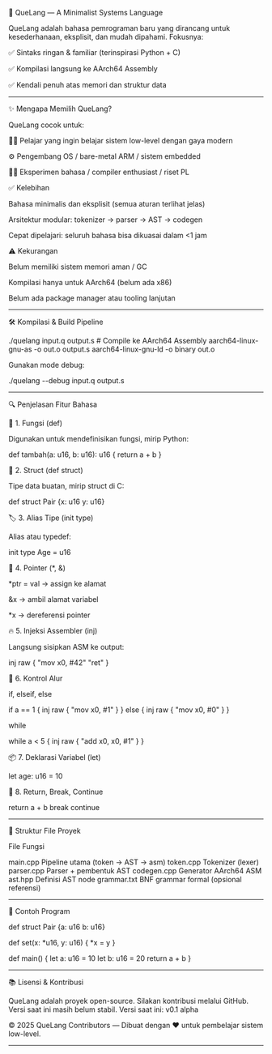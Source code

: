 🌱 QueLang — A Minimalist Systems Language

QueLang adalah bahasa pemrograman baru yang dirancang untuk kesederhanaan, eksplisit, dan mudah dipahami. Fokusnya:

✅ Sintaks ringan & familiar (terinspirasi Python + C)

✅ Kompilasi langsung ke AArch64 Assembly

✅ Kendali penuh atas memori dan struktur data



---

✨ Mengapa Memilih QueLang?

QueLang cocok untuk:

🧑‍🎓 Pelajar yang ingin belajar sistem low-level dengan gaya modern

⚙️ Pengembang OS / bare-metal ARM / sistem embedded

👩‍🔬 Eksperimen bahasa / compiler enthusiast / riset PL


✅ Kelebihan

Bahasa minimalis dan eksplisit (semua aturan terlihat jelas)

Arsitektur modular: tokenizer → parser → AST → codegen

Cepat dipelajari: seluruh bahasa bisa dikuasai dalam <1 jam


⚠️ Kekurangan

Belum memiliki sistem memori aman / GC

Kompilasi hanya untuk AArch64 (belum ada x86)

Belum ada package manager atau tooling lanjutan



---

🛠️ Kompilasi & Build Pipeline

./quelang input.q output.s         # Compile ke AArch64 Assembly
aarch64-linux-gnu-as -o out.o output.s
aarch64-linux-gnu-ld -o binary out.o

Gunakan mode debug:

./quelang --debug input.q output.s


---

🔍 Penjelasan Fitur Bahasa

🧩 1. Fungsi (def)

Digunakan untuk mendefinisikan fungsi, mirip Python:

def tambah(a: u16, b: u16): u16 {
    return a + b
}

🧱 2. Struct (def struct)

Tipe data buatan, mirip struct di C:

def struct Pair {x: u16 y: u16}

🏷️ 3. Alias Tipe (init type)

Alias atau typedef:

init type Age = u16

🎯 4. Pointer (*, &)

*ptr = val → assign ke alamat

&x → ambil alamat variabel

*x → dereferensi pointer


🔥 5. Injeksi Assembler (inj)

Langsung sisipkan ASM ke output:

inj raw {
    "mov x0, #42"
    "ret"
}

🔁 6. Kontrol Alur

if, elseif, else

if a == 1 {
    inj raw { "mov x0, #1" }
} else {
    inj raw { "mov x0, #0" }
}

while

while a < 5 {
    inj raw { "add x0, x0, #1" }
}

📦 7. Deklarasi Variabel (let)

let age: u16 = 10

🔂 8. Return, Break, Continue

return a + b
break
continue


---

📁 Struktur File Proyek

File	Fungsi

main.cpp	Pipeline utama (token → AST → asm)
token.cpp	Tokenizer (lexer)
parser.cpp	Parser + pembentuk AST
codegen.cpp	Generator AArch64 ASM
ast.hpp	Definisi AST node
grammar.txt	BNF grammar formal (opsional referensi)



---

🧪 Contoh Program

def struct Pair {a: u16 b: u16}

def set(x: *u16, y: u16) {
    *x = y
}

def main() {
    let a: u16 = 10
    let b: u16 = 20
    return a + b
}


---

📚 Lisensi & Kontribusi

QueLang adalah proyek open-source.
Silakan kontribusi melalui GitHub.
Versi saat ini masih belum stabil.
Versi saat ini: v0.1 alpha

© 2025 QueLang Contributors — Dibuat dengan ❤️ untuk pembelajar sistem low-level.


---
